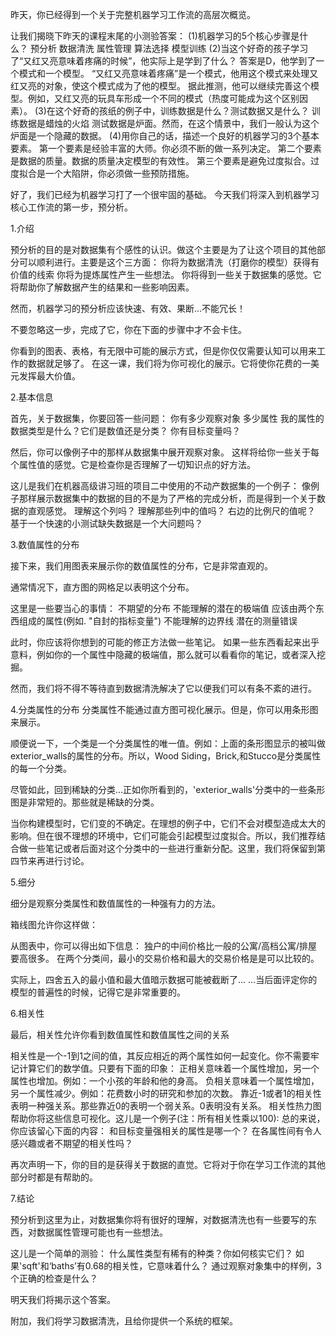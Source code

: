昨天，你已经得到一个关于完整机器学习工作流的高层次概览。

让我们揭晓下昨天的课程末尾的小测验答案：
(1)机器学习的5个核心步骤是什么？
  预分析
  数据清洗
  属性管理
  算法选择
  模型训练
(2)当这个好奇的孩子学习了“又红又亮意味着疼痛的时候”，他实际上是学到了什么？
  答案是D，他学到了一个模式和一个模型。
  “又红又亮意味着疼痛”是一个模式，他用这个模式来处理又红又亮的对象，使这个模式成为了他的模型。
  据此推测，他可以继续完善这个模型。例如，又红又亮的玩具车形成一个不同的模式（热度可能成为这个区别因素）。
(3)在这个好奇的孩纸的例子中，训练数据是什么？测试数据又是什么？
  训练数据是蜡烛的火焰
  测试数据是炉面。然而，在这个情景中，我们一般认为这个炉面是一个隐藏的数据。
(4)用你自己的话，描述一个良好的机器学习的3个基本要素。
  第一个要素是经验丰富的大师。你必须不断的做一系列决定。
  第二个要素是数据的质量。数据的质量决定模型的有效性。
  第三个要素是避免过度拟合。过度拟合是一个大陷阱，你必须做一些预防措施。


好了，我们已经为机器学习打了一个很牢固的基础。
今天我们将深入到机器学习核心工作流的第一步，预分析。

1.介绍

预分析的目的是对数据集有个感性的认识。做这个主要是为了让这个项目的其他部分可以顺利进行。主要是这个三方面：
你将为数据清洗（打磨你的模型）获得有价值的线索
你将为提炼属性产生一些想法。
你将得到一些关于数据集的感觉。它将帮助你了解数据产生的结果和一些影响因素。

然而，机器学习的预分析应该快速、有效、果断...不能冗长！

不要忽略这一步，完成了它，你在下面的步骤中才不会卡住。

你看到的图表、表格，有无限中可能的展示方式，但是你仅仅需要认知可以用来工作的数据就足够了。
在这一课，我们将为你可视化的展示。它将使你花费的一美元发挥最大价值。

2.基本信息

首先，关于数据集，你要回答一些问题：
你有多少观察对象
多少属性
我的属性的数据类型是什么？它们是数值还是分类？
你有目标变量吗？

然后，你可以像例子中的那样从数据集中展开观察对象。
这样将给你一些关于每个属性值的感觉。它是检查你是否理解了一切知识点的好方法。

这儿是我们在机器高级讲习班的项目二中使用的不动产数据集的一个例子：
像例子那样展示数据集中的数据的目的不是为了严格的完成分析，而是得到一个关于数据的直观感觉。
理解这个列吗？
理解那些列中的值吗？
右边的比例尺的值呢？
基于一个快速的小测试缺失数据是一个大问题吗？

3.数值属性的分布

接下来，我们用图表来展示你的数值属性的分布，它是非常直观的。

通常情况下，直方图的网格足以表明这个分布。

这里是一些要当心的事情：
  不期望的分布
  不能理解的潜在的极端值
  应该由两个东西组成的属性(例如. "自封的指标变量")
  不能理解的边界线
  潜在的测量错误

此时，你应该将你想到的可能的修正方法做一些笔记。
如果一些东西看起来出乎意料，例如你的一个属性中隐藏的极端值，那么就可以看看你的笔记，或者深入挖掘。

然而，我们将不得不等待直到数据清洗解决了它以便我们可以有条不紊的进行。

4.分类属性的分布
分类属性不能通过直方图可视化展示。但是，你可以用条形图来展示。

顺便说一下，一个类是一个分类属性的唯一值。例如：上面的条形图显示的被叫做exterior_walls的属性的分布。所以，Wood Siding，Brick,和Stucco是分类属性的每一个分类。

尽管如此，回到稀缺的分类...正如你所看到的，'exterior_walls'分类中的一些条形图是非常短的。那些就是稀缺的分类。

当你构建模型时，它们变的不确定。在理想的例子中，它们不会对模型造成太大的影响。但在很不理想的环境中，它们可能会引起模型过度拟合。所以，我们推荐结合做一些笔记或者后面对这个分类中的一些进行重新分配。这里，我们将保留到第四节来再进行讨论。

 5.细分

 细分是观察分类属性和数值属性的一种强有力的方法。

 箱线图允许你这样做：

 从图表中，你可以得出如下信息：
 独户的中间价格比一般的公寓/高档公寓/排屋要高很多。
 在两个分类间，最小的交易价格和最大的交易价格是是可以比较的。

 实际上，四舍五入的最小值和最大值暗示数据可能被截断了...
 ...当后面评定你的模型的普遍性的时候，记得它是非常重要的。

 6.相关性

最后，相关性允许你看到数值属性和数值属性之间的关系

相关性是一个-1到1之间的值，其反应相近的两个属性如何一起变化。你不需要牢记计算它们的数学值。只要有下面的印象：
正相关意味着一个属性增加，另一个属性也增加。例如：一个小孩的年龄和他的身高。
负相关意味着一个属性增加，另一个属性减少。例如：花费数小时的研究和参加的次数。
靠近-1或者1的相关性表明一种强关系。那些靠近0的表明一个弱关系。0表明没有关系。
相关性热力图帮助你将这些信息可视化。这儿是一个例子(注：所有相关性乘以100):
总的来说，你应该留心下面的内容：
和目标变量强相关的属性是哪一个？
在各属性间有令人感兴趣或者不期望的相关性吗？

再次声明一下，你的目的是获得关于数据的直觉。它将对于你在学习工作流的其他部分时都是有帮助的。

7.结论

预分析到这里为止，对数据集你将有很好的理解，对数据清洗也有一些要写的东西，对数据属性管理可能也有一些想法。

这儿是一个简单的测验：
  什么属性类型有稀有的种类？你如何核实它们？
  如果'sqft'和‘baths’有0.68的相关性，它意味着什么？
  通过观察对象集中的样例，3个正确的检查是什么？

明天我们将揭示这个答案。

附加，我们将学习数据清洗，且给你提供一个系统的框架。
